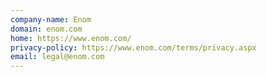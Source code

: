 ```yaml
---
company-name: Enom
domain: enom.com
home: https://www.enom.com/
privacy-policy: https://www.enom.com/terms/privacy.aspx
email: legal@enom.com
---
```




